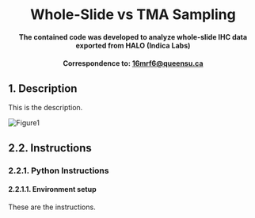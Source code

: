 # <div align="center"> Whole-Slide vs TMA Sampling </div>
#### <div align="center"> The contained code was developed to analyze whole-slide IHC data exported from HALO (Indica Labs) <div>
#### <div align="center">Correspondence to: 16mrf6@queensu.ca </div>
  
  ## 1. Description
This is the description.

![Figure1](main/documents/WhaleSlide.PNG)
  
## 2.2. Instructions
### 2.2.1. Python Instructions
#### 2.2.1.1. Environment setup
These are the instructions.
